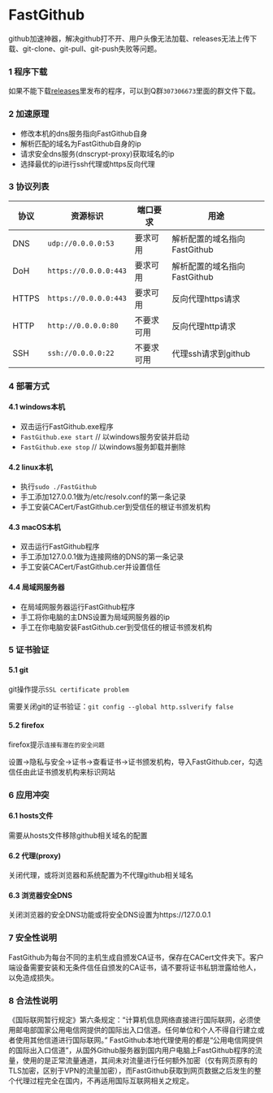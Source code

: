 # FastGithub
github加速神器，解决github打不开、用户头像无法加载、releases无法上传下载、git-clone、git-pull、git-push失败等问题。

### 1 程序下载
如果不能下载[releases](https://github.com/dotnetcore/FastGithub)里发布的程序，可以到Q群`307306673`里面的群文件下载。

### 2 加速原理
* 修改本机的dns服务指向FastGithub自身
* 解析匹配的域名为FastGithub自身的ip
* 请求安全dns服务(dnscrypt-proxy)获取域名的ip
* 选择最优的ip进行ssh代理或https反向代理 

### 3 协议列表
| 协议  | 资源标识              | 端口要求   | 用途                         |
| ----- | --------------------- | ---------- | ---------------------------- |
| DNS   | `udp://0.0.0.0:53`    | 要求可用   | 解析配置的域名指向FastGithub |
| DoH   | `https://0.0.0.0:443` | 要求可用   | 解析配置的域名指向FastGithub |
| HTTPS | `https://0.0.0.0:443` | 要求可用   | 反向代理https请求            |
| HTTP  | `http://0.0.0.0:80`   | 不要求可用 | 反向代理http请求             |
| SSH   | `ssh://0.0.0.0:22`    | 不要求可用 | 代理ssh请求到github          |

### 4 部署方式
#### 4.1 windows本机
* 双击运行FastGithub.exe程序
* `FastGithub.exe start` // 以windows服务安装并启动
* `FastGithub.exe stop` // 以windows服务卸载并删除
#### 4.2 linux本机
* 执行`sudo ./FastGithub`
* 手工添加127.0.0.1做为/etc/resolv.conf的第一条记录
* 手工安装CACert/FastGithub.cer到受信任的根证书颁发机构

#### 4.3 macOS本机
* 双击运行FastGithub程序
* 手工添加127.0.0.1做为连接网络的DNS的第一条记录
* 手工安装CACert/FastGithub.cer并设置信任

#### 4.4 局域网服务器
* 在局域网服务器运行FastGithub程序
* 手工将你电脑的主DNS设置为局域网服务器的ip
* 手工在你电脑安装FastGithub.cer到受信任的根证书颁发机构
  
### 5 证书验证
#### 5.1 git
git操作提示`SSL certificate problem`

需要关闭git的证书验证：`git config --global http.sslverify false`

#### 5.2 firefox
firefox提示`连接有潜在的安全问题`

设置->隐私与安全->证书->查看证书->证书颁发机构，导入FastGithub.cer，勾选信任由此证书颁发机构来标识网站

### 6 应用冲突
#### 6.1 hosts文件
需要从hosts文件移除github相关域名的配置

#### 6.2 代理(proxy)
关闭代理，或将浏览器和系统配置为不代理github相关域名

#### 6.3 浏览器安全DNS
关闭浏览器的安全DNS功能或将安全DNS设置为https://127.0.0.1

### 7 安全性说明
FastGithub为每台不同的主机生成自颁发CA证书，保存在CACert文件夹下。客户端设备需要安装和无条件信任自颁发的CA证书，请不要将证书私钥泄露给他人，以免造成损失。

### 8 合法性说明
《国际联网暂行规定》第六条规定：“计算机信息网络直接进行国际联网，必须使用邮电部国家公用电信网提供的国际出入口信道。任何单位和个人不得自行建立或者使用其他信道进行国际联网。”
FastGithub本地代理使用的都是“公用电信网提供的国际出入口信道”，从国外Github服务器到国内用户电脑上FastGithub程序的流量，使用的是正常流量通道，其间未对流量进行任何额外加密（仅有网页原有的TLS加密，区别于VPN的流量加密），而FastGithub获取到网页数据之后发生的整个代理过程完全在国内，不再适用国际互联网相关之规定。
